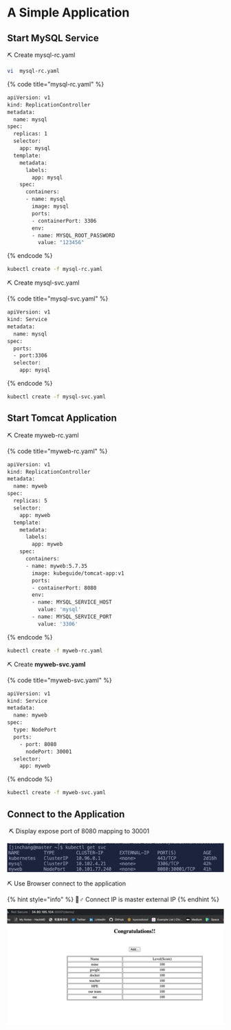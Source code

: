 # A Simple Application

## Start MySQL Service

⛏ Create mysql-rc.yaml

```bash
vi  mysql-rc.yaml
```

{% code title="mysql-rc.yaml" %}
```bash
apiVersion: v1
kind: ReplicationController
metadata:
  name: mysql
spec:
  replicas: 1
  selector:
    app: mysql
  template:
    metadata:
      labels:
        app: mysql
    spec:
      containers:
      - name: mysql
        image: mysql
        ports:
        - containerPort: 3306
        env:
        - name: MYSQL_ROOT_PASSWORD
          value: "123456"      
```
{% endcode %}

```bash
kubectl create -f mysql-rc.yaml
```

⛏ Create mysql-svc.yaml

{% code title="mysql-svc.yaml" %}
```bash
apiVersion: v1
kind: Service
metadata:
  name: mysql
spec:
  ports:
  - port:3306
  selector:
    app: mysql
```
{% endcode %}

```bash
kubectl create -f mysql-svc.yaml
```

## Start Tomcat Application

⛏ Create myweb-rc.yaml

{% code title="myweb-rc.yaml" %}
```bash
apiVersion: v1
kind: ReplicationController
metadata:
  name: myweb
spec:
  replicas: 5
  selector:
    app: myweb
  template:
    metadata:
      labels:
        app: myweb
    spec:
      containers:
      - name: myweb:5.7.35
        image: kubeguide/tomcat-app:v1
        ports:
        - containerPort: 8080
        env:
        - name: MYSQL_SERVICE_HOST
          value: 'mysql'
        - name: MYSQL_SERVICE_PORT
          value: '3306'
```
{% endcode %}

```bash
kubectl create -f myweb-rc.yaml
```

⛏ Create **myweb-svc.yaml**

{% code title="myweb-svc.yaml" %}
```bash
apiVersion: v1
kind: Service
metadata:
  name: myweb
spec:
  type: NodePort
  ports:
    - port: 8080
      nodePort: 30001
  selector:
    app: myweb
```
{% endcode %}

```bash
kubectl create -f myweb-svc.yaml
```

## Connect to the Application

​​ ⛏ Display expose port  of 8080 mapping to 30001

![](../.gitbook/assets/screen-shot-2021-08-29-at-11.33.24-am.png)

⛏ Use Browser connect to the application

{% hint style="info" %}
🧙♂ Connect IP is master external IP
{% endhint %}

![](../.gitbook/assets/screen-shot-2021-08-29-at-11.39.23-am.png)



